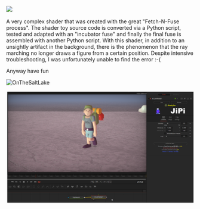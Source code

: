 <!-- +++ DO NOT REMOVE THIS COMMENT +++ DO NOT ADD OR EDIT ANY TEXT BEFORE THIS LINE +++ IT WOULD BE A REALLY BAD IDEA +++ -->

<a href="https://github.com/nmbr73/Shadertoys/releases/download/V1.1/OnTheSal-Installer.lua"><img src="https://img.shields.io/static/v1?label=Download&message=OnTheSal-Installer.lua&color=blue"  > </a>




A very complex shader that was created with the great "Fetch-N-Fuse process". The shader toy source code is converted via a Python script, tested and adapted with an "incubator fuse" and finally the final fuse is assembled with another Python script.
With this shader, in addition to an unsightly artifact in the background, there is the phenomenon that the ray marching no longer draws a figure from a certain position. Despite intensive troubleshooting, I was unfortunately unable to find the error :-(

Anyway have fun

![OnTheSaltLake](https://user-images.githubusercontent.com/78935215/149341819-5d02474b-6553-42f1-8128-4c3db7c10238.gif)

[![Thumbnail](OnTheSal.png)](https://www.shadertoy.com/view/fsXcR8 "View on Shadertoy.com")

<!-- +++ DO NOT REMOVE THIS COMMENT +++ DO NOT EDIT ANY TEXT THAT COMES AFTER THIS LINE +++ TRUST ME: JUST DON'T DO IT +++ -->
